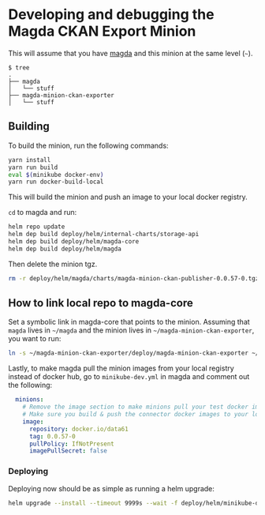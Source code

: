 # Developing and debugging the Magda CKAN Export Minion

This will assume that you have [magda](https://github.com/magda-io/magda) and
this minion at the same level (`~`).

```console
$ tree
.
├── magda
│   └── stuff
├── magda-minion-ckan-exporter
│   └── stuff
```

## Building

To build the minion, run the following commands:

```bash
yarn install
yarn run build
eval $(minikube docker-env)
yarn run docker-build-local
```

This will build the minion and push an image to your local docker registry.

`cd` to magda and run:

```bash
helm repo update
helm dep build deploy/helm/internal-charts/storage-api
helm dep build deploy/helm/magda-core
helm dep build deploy/helm/magda
```

Then delete the minion tgz.

```bash
rm -r deploy/helm/magda/charts/magda-minion-ckan-publisher-0.0.57-0.tgz
```

## How to link local repo to magda-core

Set a symbolic link in magda-core that points to the minion.
Assuming that `magda` lives in `~/magda` and the minion lives in `~/magda-minion-ckan-exporter`,
you want to run:

```bash
ln -s ~/magda-minion-ckan-exporter/deploy/magda-minion-ckan-exporter ~/magda/deploy/helm/magda/charts/magda-minion-ckan-exporter
```

Lastly, to make magda pull the minion images from your local registry instead of docker hub,
go to `minikube-dev.yml` in magda and comment out the following:

```YAML
  minions:
    # Remove the image section to make minions pull your test docker images from local docker registry
    # Make sure you build & push the connector docker images to your local docker registry
    image:
      repository: docker.io/data61
      tag: 0.0.57-0
      pullPolicy: IfNotPresent
      imagePullSecret: false
```

### Deploying

Deploying now should be as simple as running a helm upgrade:

```bash
helm upgrade --install --timeout 9999s --wait -f deploy/helm/minikube-dev.yml magda deploy/helm/magda
```
